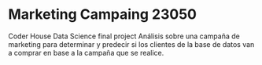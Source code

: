 # Marketing Campaing 23050
 Coder House Data Science final project
Análisis sobre una campaña de marketing para determinar y predecir si los clientes de la base de datos van a comprar en base a la campaña que se realice.
